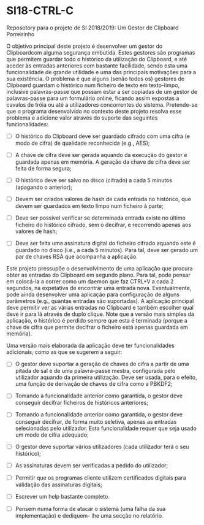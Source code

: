 # SI18-CTRL-C
Reposotory para o projeto de SI 2018/2019: Um Gestor de Clipboard Porreirinho

O objetivo principal deste projeto é desenvolver um gestor do Clipboardcom alguma segurança embutida. Estes gestores são programas que permitem guardar todo o histórico da utilização do Clipboard, e até aceder às entradas anteriores com bastante facilidade, sendo esta uma funcionalidade de grande utilidade e uma das principais motivações para a sua existência. O problema é que alguns (senão todos os) gestores de Clipboard guardam o histórico num ficheiro de texto em texto-limpo, inclusive palavras-passe que possam estar a ser copiadas de um gestor de palavras-passe para um formulário online, ficando assim expostas a cavalos de tróia ou até a utilizadores concorrentes do sistema. Pretende-se que o programa desenvolvido no contexto deste projeto resolva esse problema e adicione valor através do suporte das seguintes funcionalidades:
 - [ ] O histórico do Clipboard deve ser guardado cifrado com uma cifra (e modo de cifra) de qualidade reconhecida (e.g., AES);
 - [ ] A chave de cifra deve ser gerada aquando da execução do gestor e guardada apenas em memória. A geração da chave de cifra deve ser feita de forma segura;
 - [ ] O histórico deve ser salvo no disco (cifrado) a cada 5 minutos (apagando o anterior);
 - [ ] Devem ser criados valores de hash de cada entrada no histórico, que devem ser guardados em texto limpo num ficheiro à parte;
 - [ ] Deve ser possível verificar se determinada entrada existe no último ficheiro do histórico cifrado, sem o decifrar, e recorrendo apenas aos valores de hash;
 - [ ] Deve ser feita uma assinatura digital do ficheiro cifrado aquando este é guardado no disco (i.e., a cada 5 minutos). Para tal, deve ser gerado um par de chaves RSA que acompanha a aplicação.
 
 
 Este projeto pressupõe o desenvolvimento de uma aplicação que procura obter as entradas
do Clipboard em segundo plano. Para tal, pode pensar em colocá-la a correr como um daemon que faz CTRL+V a cada 2 segundos, na expetativa de encontrar uma entrada nova. Eventualmente, pode ainda desenvolver uma aplicação para configuração de alguns parâmetros (e.g., quantas entradas são suportadas). A aplicação principal deve permitir ver as várias entradas no Clipboard e também escolher qual deve ir para lá através de duplo clique. Note que a versão mais simples da aplicação, o histórico é perdido sempre que esta é terminada (porque a chave de cifra que permite decifrar o ficheiro está apenas guardada em memória).

Uma versão mais elaborada da aplicação deve ter funcionalidades adicionais, como as
que se sugerem a seguir:
 - [ ] O gestor deve suportar a geração de chaves de cifra a partir de uma pitada de sal e de uma palavra-passe mestra, configurada pelo utilizador aquando da primeira utilização. Deve ser usada, para o efeito, uma função de derivação de chaves de cifra como a PBKDF2;
 - [ ] Tomando a funcionalidade anterior como garantida, o gestor deve conseguir decifrar ficheiros de históricos anteriores;
 - [ ] Tomando a funcionalidade anterior como garantida, o gestor deve conseguir decifrar, de forma muito seletiva, apenas as entradas selecionadas pelo utilizador. Esta funcionalidade requer que seja usado um modo de cifra adequado;
 - [ ] O gestor deve suportar vários utilizadores (cada utilizador terá o seu histórico);
 - [ ] As assinaturas devem ser verificadas a pedido do utilizador;
 - [ ] Permitir que os programas cliente utilizem certificados digitais para validação das assinaturas digitais;
 - [ ] Escrever um help bastante completo.
 
- [ ] Pensem numa forma de atacar o sistema (uma falha da sua implementação) e dediquem-
lhe uma secção no relatório. 
